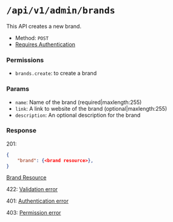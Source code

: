 # `/api/v1/admin/brands`
This API creates a new brand.

- Method: `POST`
- [Requires Authentication](../../auth/login.md#how-to-use-api-token)

### Permissions

- `brands.create`: to create a brand

### Params

- `name`: Name of the brand (required|maxlength:255)
- `link`: A link to website of the brand (optional|maxlength:255)
- `description`: An optional description for the brand

### Response

201:
```json
{
    "brand": {<brand resource>},
}
```

[Brand Resource](../../resources/brand.md)

422: [Validation error](../../validation-errors.md)

401: [Authentication error](../../authentication-errors.md)

403: [Permission error](../../permission-errors.md)
